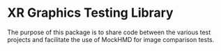 # XR Graphics Testing Library

The purpose of this package is to share code between the various test projects and facilitate the use of MockHMD for image comparison tests.

